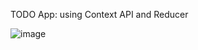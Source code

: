 TODO App: using Context API and Reducer

![image](https://user-images.githubusercontent.com/47289765/193744514-dcf21178-70f4-477b-b1b5-ccda23ed01af.png)
